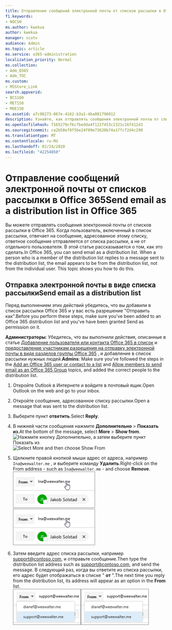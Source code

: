```yaml
---
title: Отправление сообщений электронной почты от списков рассылки в Office 365
f1.keywords:
- NOCSH
ms.author: kwekua
author: kwekua
manager: scotv
audience: Admin
ms.topic: article
ms.service: o365-administration
localization_priority: Normal
ms.collection:
- Adm_O365
- Adm_TOC
ms.custom:
- MSStore_Link
search.appverid:
- BCS160
- MET150
- MOE150
ms.assetid: a7c98273-067e-4162-b3a1-4ba081796012
description: Узнайте, как отправлять сообщения электронной почты от списков рассылки в Office 365.
ms.openlocfilehash: f165279cf6cfbedda4f122f453c2321c16f412d3
ms.sourcegitcommit: ca2b58ef8f5be24f09e73620b74a1ffcf2d4c290
ms.translationtype: MT
ms.contentlocale: ru-RU
ms.lasthandoff: 02/24/2020
ms.locfileid: "42254850"
---
```

# <a name="send-email-as-a-distribution-list-in-office-365"></a><span data-ttu-id="67443-103">Отправление сообщений электронной почты от списков рассылки в Office 365</span><span class="sxs-lookup"><span data-stu-id="67443-103">Send email as a distribution list in Office 365</span></span>

<span data-ttu-id="67443-p101">Вы можете отправлять сообщения электронной почты от списков рассылки в Office 365. Когда пользователь, включенный в список рассылки, отвечает на сообщение, адресованное этому списку, ответное сообщение отправляется от списка рассылки, а не от отдельного пользователя. В этой статье рассказывается о том, как это сделать.</span><span class="sxs-lookup"><span data-stu-id="67443-p101">In Office 365, you can send email as a distribution list. When a person who is a member of the distribution list replies to a message sent to the distribution list, the email appears to be from the distribution list, not from the individual user. This topic shows you how to do this.</span></span>
  
## <a name="send-email-as-a-distribution-list"></a><span data-ttu-id="67443-107">Отправка электронной почты в виде списка рассылки</span><span class="sxs-lookup"><span data-stu-id="67443-107">Send email as a distribution list</span></span>

<span data-ttu-id="67443-108">Перед выполнением этих действий убедитесь, что вы добавили в список рассылки Office 365 и у вас есть разрешение "Отправить как".</span><span class="sxs-lookup"><span data-stu-id="67443-108">Before you perform these steps, make sure you've been added to an Office 365 distribution list and you've have been granted Send as permission on it.</span></span>
  
 <span data-ttu-id="67443-109">**Администраторы**: Убедитесь, что вы выполнили действия, описанные в статье [Добавление пользователя или контакта Office 365 в список](../email/add-user-or-contact-to-distribution-list.md) и [предоставление участникам разрешения на отправку электронной почты в виде разделов группы Office 365](../create-groups/allow-members-to-send-as-or-send-on-behalf-of-group.md#allow-members-to-send-email-as-a-group) , и добавление в список рассылки нужных людей.</span><span class="sxs-lookup"><span data-stu-id="67443-109">**Admins**: Make sure you've followed the steps in the [Add an Office 365 user or contact to a list](../email/add-user-or-contact-to-distribution-list.md) and [Allow members to send email as an Office 365 Group](../create-groups/allow-members-to-send-as-or-send-on-behalf-of-group.md#allow-members-to-send-email-as-a-group) topics, and added the correct people to the distribution list.</span></span>
  
1. <span data-ttu-id="67443-110">Откройте Outlook в Интернете и войдите в почтовый ящик.</span><span class="sxs-lookup"><span data-stu-id="67443-110">Open Outlook on the web and go to your inbox.</span></span> 
    
2. <span data-ttu-id="67443-111">Откройте сообщение, адресованное списку рассылки.</span><span class="sxs-lookup"><span data-stu-id="67443-111">Open a message that was sent to the distribution list.</span></span> 
    
3. <span data-ttu-id="67443-112">Выберите пункт **ответить**.</span><span class="sxs-lookup"><span data-stu-id="67443-112">Select **Reply**.</span></span> 
    
4. <span data-ttu-id="67443-113">В нижней части сообщения нажмите **Дополнительно** \> **Показать из**.</span><span class="sxs-lookup"><span data-stu-id="67443-113">At the bottom of the message, select **More** \> **Show from**.</span></span><br/> <span data-ttu-id="67443-114">![Нажмите кнопку Дополнительно, а затем выберите пункт Показать из](../media/534f13b7-9f15-48ea-8835-ea2ed1863ece.png)</span><span class="sxs-lookup"><span data-stu-id="67443-114">![Select More and then choose Show From](../media/534f13b7-9f15-48ea-8835-ea2ed1863ece.png)</span></span>
  
5. <span data-ttu-id="67443-115">Щелкните правой кнопкой мыши адрес от адреса, например `Ina@weewalter.me` , и выберите команду **Удалить**.</span><span class="sxs-lookup"><span data-stu-id="67443-115">Right-click on the From address - such as `Ina@weewalter.me` - and choose **Remove**.</span></span><br/> <span data-ttu-id="67443-116">![Удаление псевдонима](../media/9b8d8e8f-dc46-499c-89bd-0a480603bf1f.png)</span><span class="sxs-lookup"><span data-stu-id="67443-116">![Remove the FROM alias](../media/9b8d8e8f-dc46-499c-89bd-0a480603bf1f.png)</span></span>
  
6. <span data-ttu-id="67443-117">Затем введите адрес списка рассылки, например support@contoso.com, и отправьте сообщение.</span><span class="sxs-lookup"><span data-stu-id="67443-117">Then type the distribution list address such as support@contoso.com, and send the message.</span></span> <span data-ttu-id="67443-118">В следующий раз, когда вы ответите из списка рассылки, его адрес будет отображаться в списке " **от** ".</span><span class="sxs-lookup"><span data-stu-id="67443-118">The next time you reply from the distribution list, its address will appear as an option in the **From** list.</span></span><br/><span data-ttu-id="67443-119">![Псевдоним общего почтового ящика отображается](../media/f7632a9a-9cab-446c-9e37-23ef50c5b975.png)</span><span class="sxs-lookup"><span data-stu-id="67443-119">![Alias of the shared mailbox appears](../media/f7632a9a-9cab-446c-9e37-23ef50c5b975.png)</span></span>
  

